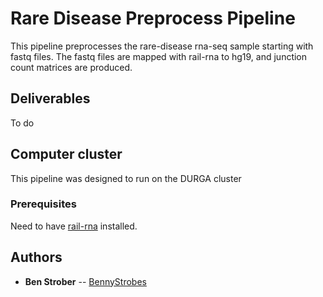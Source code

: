 # Rare Disease Preprocess Pipeline

This pipeline preprocesses the rare-disease rna-seq sample starting with fastq files. The fastq files are mapped with rail-rna to hg19, and junction count matrices are produced.

## Deliverables

To do

## Computer cluster

This pipeline was designed to run on the DURGA cluster

### Prerequisites

Need to have [rail-rna](http://rail.bio/) installed.

## Authors

* **Ben Strober** -- [BennyStrobes](https://github.com/BennyStrobes)




